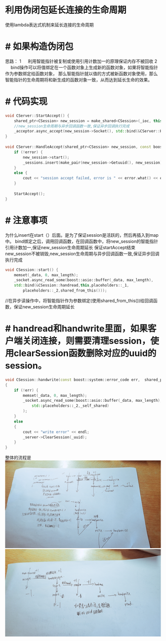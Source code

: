 # 利用伪闭包延长连接的生命周期
使用lambda表达式机制来延长连接的生命周期
# # 如果构造伪闭包
思路： 1   利用智能指针被复制或使用引用计数加一的原理保证内存不被回收 
2   bind操作可以将值绑定在一个函数对象上生成新的函数对象，如果将智能指针作为参数绑定给函数对象，
那么智能指针就以值的方式被新函数对象使用，那么智能指针的生命周期将和新生成的函数对象一致，从而达到延长生命的效果。 
# # 代码实现
```c++
void CServer::StartAccept() {
    shared_ptr<CSession> new_session = make_shared<CSession>(_ioc, this);//后面的智能指针保证startAccept结束new_session不被销毁,
    //new_session生命周期与异步回调函数一致,保证异步回调执行完成
    _acceptor.async_accept(new_session->Socket(), std::bind(&CServer::HandleAccept, this, new_session, placeholders::_1));
}

void CServer::HandleAccept(shared_ptr<CSession> new_session, const boost::system::error_code& error) {
    if (!error) {
        new_session->start();
        _sessions.insert(make_pair(new_session->Getuuid(), new_session));
    }
    else {
        cout << "session accept failed, error is " << error.what() << endl;
    }

    StartAccept();
}
```
# # 注意事项
为什么insert在start（）后面。是为了保证session是活跃的，然后再插入到map中。
bind绑定之后，调用回调函数，在回调函数中，将new_session的智能指针引用计数加一,保证new_session生命周期延长
保证startAccept结束new_session不被销毁,new_session生命周期与异步回调函数一致,保证异步回调执行完成
```c++
void CSession::start() {
	memset(_data, 0, max_length);
	_socket.async_read_some(boost::asio::buffer(_data, max_length),
    std::bind(&CSession::handread,this,placeholders::_1,
		placeholders::_2,shared_from_this()));
```
//在异步读操作中，将智能指针作为参数绑定(使用shared_from_this())给回调函数，保证new_session生命周期延长
# # handread和handwrite里面，如果客户端关闭连接，则需要清理session，使用clearSession函数删除对应的uuid的session。
```c++
void CSession::handwrite(const boost::system::error_code err,  shared_ptr<CSession> _self_shared)
{
	if (!err) {
		memset(_data, 0, max_length);
		_socket.async_read_some(boost::asio::buffer(_data, max_length), std::bind(&CSession::handread, this, std::placeholders::_1,
			std::placeholders::_2,_self_shared)
		);
	}
	else
	{
		cout << "write error" << endl;
		_server->ClearSession(_uuid);
	}
}
```
整体的流程是
![](02-b.jpg)
![](02-a.jpg)